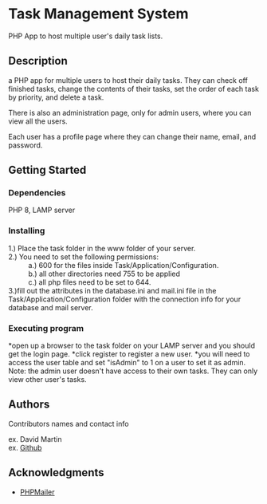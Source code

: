 # Task Management System

PHP App to host multiple user's daily task lists.

## Description

a PHP app for multiple users to host their daily tasks. They can check off finished tasks,
change the contents of their tasks, set the order of each task by priority, and delete a task. 

There is also an administration page, only for admin users, where you can view all the users.

Each user has a profile page where they can change their name, email, and password.


## Getting Started

### Dependencies

PHP 8, LAMP server

### Installing


<dl>
<dt>1.) Place the task folder in the www folder of your server.</dt>
<dt>2.) You need to set the following permissions:</dt>
<dd>a.) 600 for the files inside Task/Application/Configuration.</dd>
<dd>b.) all other directories need 755 to be applied</dd>
<dd>c.) all php files need to be set to 644.</dd>
<dt>3.)fill out the attributes in the database.ini and mail.ini file in the Task/Application/Configuration folder
 with the connection info for your database and mail server.</dt>
</dl>


### Executing program

*open up a browser to the task folder on your LAMP server and you should get the login page.
*click register to register a new user.
*you will need to access the user table and set "isAdmin" to 1 on a user to set it as admin.
Note: the admin user doesn't have access to their own tasks. They can only view other user's tasks.


## Authors

Contributors names and contact info

ex. David Martin  
ex. [Github](https://github.com/dmmartind )


## Acknowledgments

* [PHPMailer](https://github.com/PHPMailer/PHPMailer)

